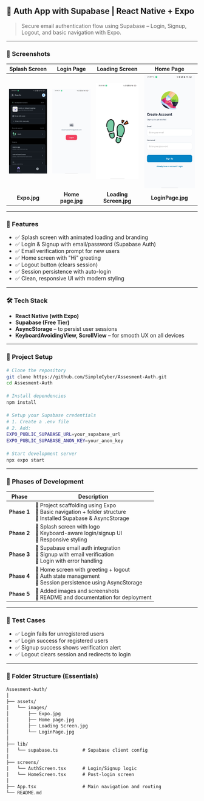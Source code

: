 
## 🚀 Auth App with Supabase | React Native + Expo  
> Secure email authentication flow using Supabase – Login, Signup, Logout, and basic navigation with Expo.

---

### 📸 Screenshots

| Splash Screen | Login Page | Loading Screen | Home Page |
|:-------------:|:----------:|:--------------:|:---------:|
| ![](https://github.com/SimpleCyber/Assesment-Auth/blob/main/assets/Images/Expo.jpg) | ![](https://github.com/SimpleCyber/Assesment-Auth/blob/main/assets/Images/Home%20page.jpg) | ![](https://github.com/SimpleCyber/Assesment-Auth/blob/main/assets/Images/Loading%20Screen.jpg) | ![](https://github.com/SimpleCyber/Assesment-Auth/blob/main/assets/Images/LoginPage.jpg) |
| **Expo.jpg** |  **Home page.jpg**  | **Loading Screen.jpg** | **LoginPage.jpg** |

---

### 🧩 Features

- ✅ Splash screen with animated loading and branding
- ✅ Login & Signup with email/password (Supabase Auth)
- ✅ Email verification prompt for new users
- ✅ Home screen with "Hi" greeting
- ✅ Logout button (clears session)
- ✅ Session persistence with auto-login
- ✅ Clean, responsive UI with modern styling

---

### 🛠️ Tech Stack

- **React Native (with Expo)**
- **Supabase (Free Tier)**
- **AsyncStorage** – to persist user sessions
- **KeyboardAvoidingView, ScrollView** – for smooth UX on all devices

---

### 🧱 Project Setup

```bash
# Clone the repository
git clone https://github.com/SimpleCyber/Assesment-Auth.git
cd Assesment-Auth

# Install dependencies
npm install

# Setup your Supabase credentials
# 1. Create a .env file
# 2. Add:
EXPO_PUBLIC_SUPABASE_URL=your_supabase_url
EXPO_PUBLIC_SUPABASE_ANON_KEY=your_anon_key

# Start development server
npx expo start
```

---

### 📌 Phases of Development

| Phase | Description |
|-------|-------------|
| **Phase 1** | 🔹 Project scaffolding using Expo <br> 🔹 Basic navigation + folder structure <br> 🔹 Installed Supabase & AsyncStorage |
| **Phase 2** | 🔹 Splash screen with logo <br> 🔹 Keyboard-aware login/signup UI <br> 🔹 Responsive styling |
| **Phase 3** | 🔹 Supabase email auth integration <br> 🔹 Signup with email verification <br> 🔹 Login with error handling |
| **Phase 4** | 🔹 Home screen with greeting + logout <br> 🔹 Auth state management <br> 🔹 Session persistence using AsyncStorage |
| **Phase 5** | 🔹 Added images and screenshots <br> 🔹 README and documentation for deployment |

---

### 🧪 Test Cases

- ✅ Login fails for unregistered users
- ✅ Login success for registered users
- ✅ Signup success shows verification alert
- ✅ Logout clears session and redirects to login

---

### 📂 Folder Structure (Essentials)

```
Assesment-Auth/
│
├── assets/
│   └── images/
│       ├── Expo.jpg
│       ├── Home page.jpg
│       ├── Loading Screen.jpg
│       └── LoginPage.jpg
│
├── lib/
│   └── supabase.ts         # Supabase client config
│
├── screens/
│   └── AuthScreen.tsx      # Login/Signup logic
│   └── HomeScreen.tsx      # Post-login screen
│
├── App.tsx                 # Main navigation and routing
└── README.md
```


